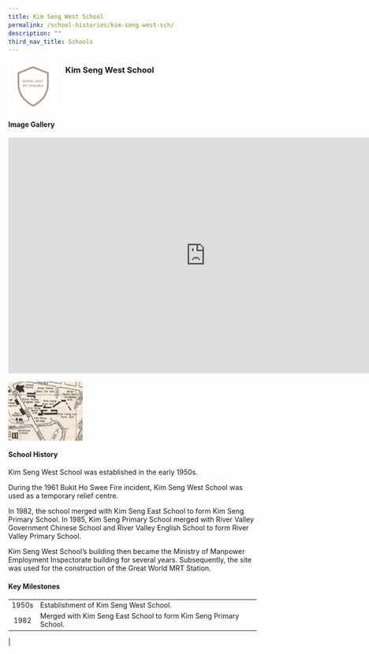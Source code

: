 ```yaml
---
title: Kim Seng West School
permalink: /school-histories/kim-seng-west-sch/
description: ""
third_nav_title: Schools
---
```

<img align="left" style="width:20%;margin-right:15px;" src="/images/kimsengwestsch1.png">

### **Kim Seng West School**

<br clear="left">

#### **Image Gallery**
<iframe src="https://docs.google.com/presentation/d/e/2PACX-1vTyrwHQpHWjwyEtZuSDbdGztgX-gHuNctbj_VmrlI3MTqsQMsh8XKcPwHNAKlJhytN5YUnfVelJJcaN/embed?start=false&amp;loop=true&amp;delayms=5000" frameborder="0" width="800" height="479" allowfullscreen="true"></iframe>

<p><a href="/images/kimsengwestsch2.jpg">  
<img align="left" style="width:30%;margin-right:15px;" src="/images/kimsengwestsch2.jpg">
</a></p>

<br clear="left">

#### **School History**
Kim Seng West School was established in the early 1950s.  
  
During the 1961 Bukit Ho Swee Fire incident, Kim Seng West School was used as a temporary relief centre.  
  
In 1982, the school merged with Kim Seng East School to form Kim Seng Primary School. In 1985, Kim Seng Primary School merged with River Valley Government Chinese School and River Valley English School to form River Valley Primary School.  
  
Kim Seng West School’s building then became the Ministry of Manpower Employment Inspectorate building for several years. Subsequently, the site was used for the construction of the Great World MRT Station.

#### **Key Milestones**

|  |  |
|:---:|---|
| 1950s | Establishment of Kim Seng West School. |
| 1982 | Merged with Kim Seng East School to form Kim Seng Primary School. |
|